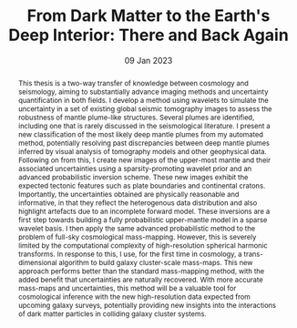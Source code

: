 ---
title: "From Dark Matter to the Earth's Deep Interior: There and Back Again"

# Authors
# If you created a profile for a user (e.g. the default `admin` user), write the username (folder name) here 
# and it will be replaced with their full name and linked to their profile.
authors:
- A. Marignier

# Author notes (optional)
author_notes: []

date: "09 Jan 2023"

# Publication type.
# Legend: 0 = Uncategorized; 1 = Conference paper; 2 = Journal article;
# 3 = Preprint / Working Paper; 4 = Report; 5 = Book; 6 = Book section;
# 7 = Thesis; 8 = Patent
publication_types: ["7"]

# Publication name and optional abbreviated publication name.
publication: "*Doctoral Thesis (Ph.D), UCL*"
publication_short: "*Doctoral Thesis (Ph.D), UCL*"

abstract: This thesis is a two-way transfer of knowledge between cosmology and seismology, aiming to substantially advance imaging methods and uncertainty quantification in both fields. I develop a method using wavelets to simulate the uncertainty in a set of existing global seismic tomography images to assess the robustness of mantle plume-like structures. Several plumes are identified, including one that is rarely discussed in the seismological literature. I present a new classification of the most likely deep mantle plumes from my automated method, potentially resolving past discrepancies between deep mantle plumes inferred by visual analysis of tomography models and other geophysical data. Following on from this, I create new images of the upper-most mantle and their associated uncertainties using a sparsity-promoting wavelet prior and an advanced probabilistic inversion scheme. These new images exhibit the expected tectonic features such as plate boundaries and continental cratons. Importantly, the uncertainties obtained are physically reasonable and informative, in that they reflect the heterogenous data distribution and also highlight artefacts due to an incomplete forward model. These inversions are a first step towards building a fully probabilistic upper-mantle model in a sparse wavelet basis. I then apply the same advanced probabilistic method to the problem of full-sky cosmological mass-mapping. However, this is severely limited by the computational complexity of high-resolution spherical harmonic transforms. In response to this, I use, for the first time in cosmology, a trans-dimensional algorithm to build galaxy cluster-scale mass-maps. This new approach performs better than the standard mass-mapping method, with the added benefit that uncertainties are naturally recovered. With more accurate mass-maps and uncertainties, this method will be a valuable tool for cosmological inference with the new high-resolution data expected from upcoming galaxy surveys, potentially providing new insights into the interactions of dark matter particles in colliding galaxy cluster systems.

tags: []

# Custom links (uncomment lines below)
links:
- name: URL
  url: https://discovery.ucl.ac.uk/id/eprint/10162902/
  icon_pack: fas
  icon: globe
---